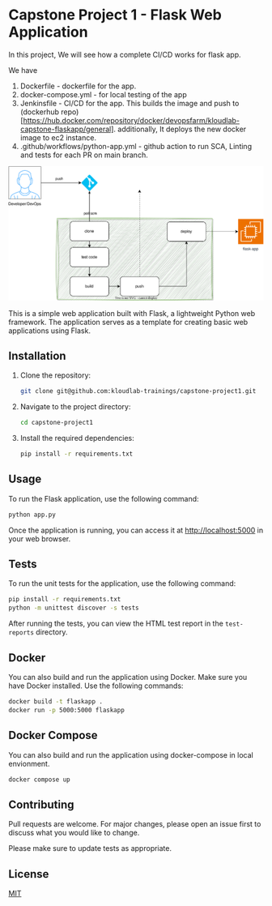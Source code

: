 # Capstone Project 1 - Flask Web Application
In this project, We will see how a complete CI/CD works for flask app. 

We have 
1. Dockerfile - dockerfile for the app. 
2. docker-compose.yml - for local testing of the app
3. Jenkinsfile - CI/CD for the app. This builds the image and push to (dockerhub repo)[https://hub.docker.com/repository/docker/devopsfarm/kloudlab-capstone-flaskapp/general]. additionally, It deploys the new docker image to ec2 instance.
4. .github/workflows/python-app.yml -  github action to run SCA, Linting and tests for each PR on main branch.

![CI CD stack](ci-cd-flask-app.drawio.svg)

This is a simple web application built with Flask, a lightweight Python web framework. The application serves as a template for creating basic web applications using Flask.

## Installation

1. Clone the repository:

    ```bash
    git clone git@github.com:kloudlab-trainings/capstone-project1.git
    ```

2. Navigate to the project directory:

    ```bash
    cd capstone-project1
    ```

3. Install the required dependencies:

    ```bash
    pip install -r requirements.txt
    ```

## Usage

To run the Flask application, use the following command:

```bash
python app.py
```

Once the application is running, you can access it at [http://localhost:5000](http://localhost:5000) in your web browser.

## Tests

To run the unit tests for the application, use the following command:

```bash
pip install -r requirements.txt
python -m unittest discover -s tests
```

After running the tests, you can view the HTML test report in the `test-reports` directory.

## Docker

You can also build and run the application using Docker. Make sure you have Docker installed. Use the following commands:

```bash
docker build -t flaskapp .
docker run -p 5000:5000 flaskapp
```

## Docker Compose
You can also build and run the application using docker-compose in local envionment.

```bash
docker compose up 
```

## Contributing

Pull requests are welcome. For major changes, please open an issue first to discuss what you would like to change.

Please make sure to update tests as appropriate.

## License

[MIT](https://choosealicense.com/licenses/mit/)
